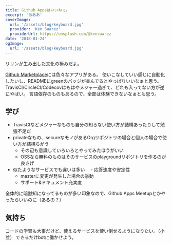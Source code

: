 ```yaml
---
title: Github Appsはいいねぇ。
excerpt: 'あああ'
coverImage:
  url: '/assets/blog/keyboard.jpg'
  provider: 'Ken Suarez'
  providerUrl: https://unsplash.com/@kensuarez
date: '2018-01-24'
ogImage:
  url: '/assets/blog/keyboard.jpg'
---
```


リリンが生み出した文化の極みだよ。


[Github Marketplace](https://github.com/marketplace/)には色々なアプリがある。
使いこなしていい感じに自動化したいし、READMEにgreenのバッジが並んでるとやっぱりいいなぁと思う。
TravisCI/CircleCI/Codecovはもはやメジャー過ぎて、どれも入ってない方が逆にやばい。
言語依存のものもあるので、全部は体験できないなぁとも思う。

## 学び
- TravisCIなどメジャーなものも自分の知らない使い方が結構あったりして勉強不足だ
- privateなもの、secureなモノがあるOrgリポジトリの場合と個人の場合で使い方が結構ちがう
  - その辺も意識していろいろとやってみたほうがいい
  - OSSなら無料のものはそのサービスのplaygroundリポジトリを作るのが良さげ
- 似たようなサービスでも違いは多い
　- 応答速度や安定性
  - masterに変更が発生した場合の挙動
  - サポート&ドキュメント充実度

全体的に暗黙知になってるものが多い印象なので、Github Apps Meetupとかやったらいいのに（あるの？）

## 気持ち
コードの学習も大事だけど、使えるサービスを使い倒せるようになりたい。（小並）
できるだけbotに働かせよう。

